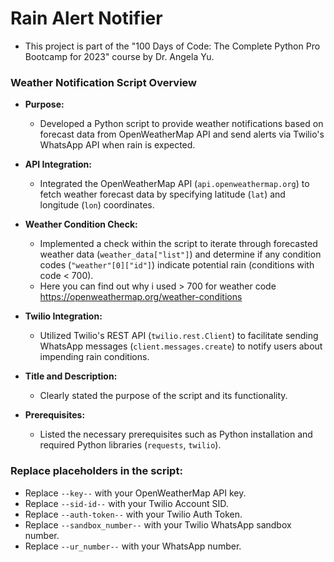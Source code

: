 # Rain Alert Notifier
- This project is part of the "100 Days of Code: The Complete Python Pro Bootcamp for 2023" course by Dr. Angela Yu.

### Weather Notification Script Overview

- **Purpose:**
  - Developed a Python script to provide weather notifications based on forecast data from OpenWeatherMap API and send alerts via Twilio's WhatsApp API when rain is expected.

- **API Integration:**
  - Integrated the OpenWeatherMap API (`api.openweathermap.org`) to fetch weather forecast data by specifying latitude (`lat`) and longitude (`lon`) coordinates.

- **Weather Condition Check:**
  - Implemented a check within the script to iterate through forecasted weather data (`weather_data["list"]`) and determine if any condition codes (`"weather"[0]["id"]`) indicate potential rain (conditions with code < 700).
  - Here you can find out why i used > 700 for weather code https://openweathermap.org/weather-conditions

- **Twilio Integration:**
  - Utilized Twilio's REST API (`twilio.rest.Client`) to facilitate sending WhatsApp messages (`client.messages.create`) to notify users about impending rain conditions.

- **Title and Description:**
  - Clearly stated the purpose of the script and its functionality.

- **Prerequisites:**
  - Listed the necessary prerequisites such as Python installation and required Python libraries (`requests`, `twilio`).

### Replace placeholders in the script:

- Replace `--key--` with your OpenWeatherMap API key.
- Replace `--sid-id--` with your Twilio Account SID.
- Replace `--auth-token--` with your Twilio Auth Token.
- Replace `--sandbox_number--` with your Twilio WhatsApp sandbox number.
- Replace `--ur_number--` with your WhatsApp number.
